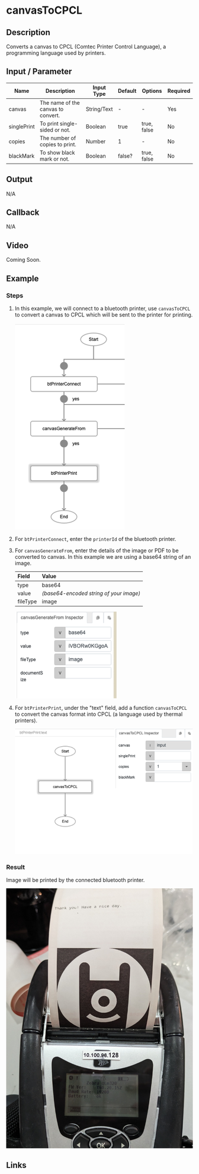# canvasToCPCL

## Description

Converts a canvas to CPCL (Comtec Printer Control Language), a programming language used by printers.

## Input / Parameter

| Name | Description | Input Type | Default | Options | Required |
| ------ | ------ | ------ | ------ | ------ | ------ |
| canvas | The name of the canvas to convert. | String/Text | - | - | Yes |
| singlePrint | To print single-sided or not. | Boolean | true | true, false | No |
| copies | The number of copies to print. | Number | 1 | - | No |
| blackMark | To show black mark or not. | Boolean | false? | true, false | No |

## Output

N/A

## Callback

N/A

## Video

Coming Soon.

<!-- Format: [![Video]({image-path})]({url-link}) -->

## Example

### Steps

1. In this example, we will connect to a bluetooth printer, use `canvasToCPCL` to convert a canvas to CPCL which will be sent to the printer for printing.

    ![](./canvasToCPCL-step-1.png)

2. For `btPrinterConnect`, enter the `printerId` of the bluetooth printer.

3. For `canvasGenerateFrom`, enter the details of the image or PDF to be converted to canvas. In this example we are using a base64 string of an image. 

    | Field | Value | 
    | ---- | ---- | 
    | type | base64 |
    | value | *(base64-encoded string of your image)* |
    | fileType | image | 

    ![](./canvasToCPCL-step-2.png)

4. For `btPrinterPrint`, under the "text" field, add a function `canvasToCPCL` to convert the canvas format into CPCL (a language used by thermal printers).

    ![](./canvasToCPCL-step-3.png)


### Result

Image will be printed by the connected bluetooth printer. 

![](./canvasToCPCL-result-1.jpg)



## Links